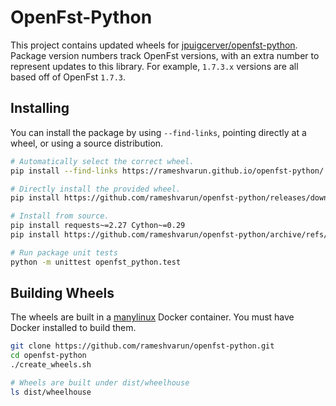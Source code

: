 # OpenFst-Python

This project contains updated wheels for [jpuigcerver/openfst-python](https://github.com/jpuigcerver/openfst-python).
Package version numbers track OpenFst versions, with an extra number to represent updates to this library.
For example, `1.7.3.x` versions are all based off of OpenFst `1.7.3`.

## Installing

You can install the package by using `--find-links`, pointing directly at a wheel, or using a source distribution.

```bash
# Automatically select the correct wheel.
pip install --find-links https://rameshvarun.github.io/openfst-python/ openfst-python==1.7.3.1

# Directly install the provided wheel.
pip install https://github.com/rameshvarun/openfst-python/releases/download/v1.7.3.1/openfst_python-1.7.3.1-cp37-cp37m-manylinux_2_17_x86_64.manylinux2014_x86_64.whl

# Install from source.
pip install requests~=2.27 Cython~=0.29
pip install https://github.com/rameshvarun/openfst-python/archive/refs/tags/v1.7.3.1.zip

# Run package unit tests
python -m unittest openfst_python.test
```

## Building Wheels

The wheels are built in a [manylinux](https://github.com/pypa/manylinux) Docker container. You must have Docker installed to build them.

```bash
git clone https://github.com/rameshvarun/openfst-python.git
cd openfst-python
./create_wheels.sh

# Wheels are built under dist/wheelhouse
ls dist/wheelhouse
```
